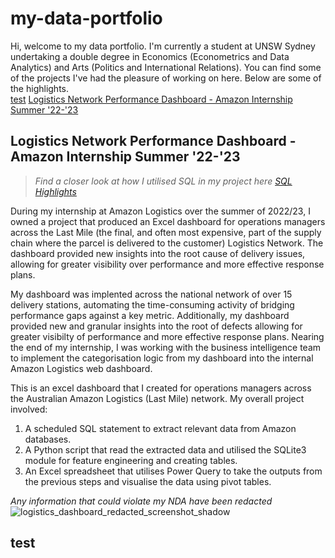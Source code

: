 # my-data-portfolio

Hi, welcome to my data portfolio. I'm currently a student at UNSW Sydney undertaking a double degree in Economics (Econometrics and Data Analytics) and Arts (Politics and International Relations). You can find some of the projects I've had the pleasure of working on here. Below are some of the highlights.  
[test](#test)
[Logistics Network Performance Dashboard - Amazon Internship Summer '22-'23](#logistics-network-performance-dashboard-amazon-internship-summer-22-23)

## Logistics Network Performance Dashboard - Amazon Internship Summer '22-'23

> *Find a closer look at how I utilised SQL in my project here [SQL Highlights](/amazon_logistics_dashboard/SQL_highlights.md)*  

During my internship at Amazon Logistics over the summer of 2022/23, I owned a project that produced an Excel dashboard for operations managers across the Last Mile (the final, and often most expensive, part of the supply chain where the parcel is delivered to the customer) Logistics Network. The dashboard provided new insights into the root cause of delivery issues, allowing for greater visibility over performance and more effective response plans. 

My dashboard was implented across the national network of over 15 delivery stations, automating the time-consuming activity of bridging performance gaps against a key metric. Additionally, my dashboard provided new and granular insights into the root of defects allowing for greater visibilty of performance and more effective response plans. Nearing the end of my internship, I was working with the business intelligence team to implement the categorisation logic from my dashboard into the internal Amazon Logistics web dashboard.

This is an excel dashboard that I created for operations managers across the Australian Amazon Logistics (Last Mile) network. My overall project involved:
1. A scheduled SQL statement to extract relevant data from Amazon databases.
2. A Python script that read the extracted data and utilised the SQLite3 module for feature engineering and creating tables.
3. An Excel spreadsheet that utilises Power Query to take the outputs from the previous steps and visualise the data using pivot tables.
  
*Any information that could violate my NDA have been redacted*
![logistics_dashboard_redacted_screenshot_shadow](https://github.com/paul-s-prk/my-data-portfolio/assets/139038933/5ad98faf-443a-430b-8193-de0d911e9531)  

## test
